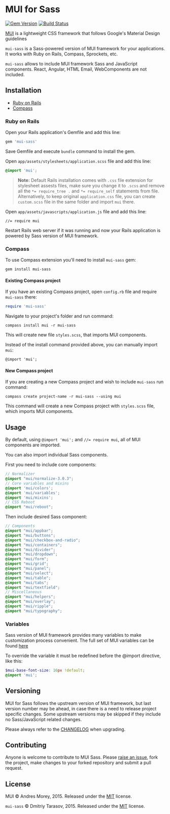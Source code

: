 # MUI for Sass

[![Gem Version](https://badge.fury.io/rb/mui-sass.svg)](http://badge.fury.io/rb/mui-sass)
[![Build Status](https://travis-ci.org/rubysamurai/mui-sass.svg?branch=master)](https://travis-ci.org/rubysamurai/mui-sass)

[MUI](https://www.muicss.com/) is a lightweight CSS framework that follows Google's Material Design guidelines

`mui-sass` is a Sass-powered version of MUI framework for your applications. It works with Ruby on Rails, Compass, Sprockets, etc. 

`mui-sass` allows to include MUI framework Sass and JavaScript components. React, Angular, HTML Email, WebComponents are not included.

## Installation

* [Ruby on Rails](#ruby-on-rails)
* [Compass](#compass)

### Ruby on Rails

Open your Rails application's Gemfile and add this line:

```ruby
gem 'mui-sass'
```

Save Gemfile and execute `bundle` command to install the gem.

Open `app/assets/stylesheets/application.scss` file and add this line:

```scss
@import 'mui';
```

> **Note:** Default Rails installation comes with `.css` file extension for stylesheet assests files, make sure you change it to `.scss` and remove all the `*= require_tree .` and `*= require_self` statements from file. Alternatively, to keep original `application.css` file, you can create `custom.scss` file in the same folder and import `mui` there.

Open `app/assets/javascripts/application.js` file and add this line:

````
//= require mui
````

Restart Rails web server if it was running and now your Rails application is powered by Sass version of MUI framework.

### Compass

To use Compass extension you'll need to install `mui-sass` gem:

```
gem install mui-sass
```

#### Existing Compass project

If you have an existing Compass project, open `config.rb` file and require `mui-sass` there:

```ruby
require 'mui-sass'
```

Navigate to your project's folder and run command:

```
compass install mui -r mui-sass
```

This will create new file `styles.scss`, that imports MUI components.

Instead of the install command provided above, you can manually import `mui`:

```
@import 'mui';
```

#### New Compass project

If you are creating a new Compass project and wish to include `mui-sass` run command:

```
compass create project-name -r mui-sass --using mui
```

This command will create a new Compass project with `styles.scss` file, which imports MUI components.

## Usage

By default, using `@import 'mui';` and `//= require mui`, all of MUI components are imported.

You can also import individual Sass components.

First you need to include core components:

```scss
// Normalizer
@import "mui/normalize-3.0.3";
// Core variables and mixins
@import 'mui/colors';
@import 'mui/variables';
@import 'mui/mixins';
// CSS Reboot
@import "mui/reboot";
```

Then include desired Sass component:

```scss
// Components
@import "mui/appbar";
@import "mui/buttons";
@import "mui/checkbox-and-radio";
@import "mui/containers";
@import "mui/divider";
@import "mui/dropdown";
@import "mui/form";
@import "mui/grid";
@import "mui/panel";
@import "mui/select";
@import "mui/table";
@import "mui/tabs";
@import "mui/textfield";
// Miscellaneous
@import "mui/helpers";
@import "mui/overlay";
@import "mui/ripple";
@import "mui/typography";
```

### Variables

Sass version of MUI framework provides many variables to make customization process convenient. The full set of MUI variables can be found [here](https://github.com/rubysamurai/mui-sass/blob/master/vendor/assets/stylesheets/mui/_variables.scss)

To override the variable it must be redefined before the @import directive, like this:

```scss
$mui-base-font-size: 16px !default;
@import 'mui';
```

## Versioning

MUI for Sass follows the upstream version of MUI framework, but last version number may be ahead, in case there is a need to release project specific changes. Some upstream versions may be skipped if they include no Sass/JavaScript related changes.

Please always refer to the [CHANGELOG](https://github.com/rubysamurai/mui-sass/blob/master/CHANGELOG.md) when upgrading.

## Contributing

Anyone is welcome to contribute to MUI Sass. Please [raise an issue](https://github.com/rubysamurai/mui-sass/issues), fork the project, make changes to your forked repository and submit a pull request.

## License

MUI © Andres Morey, 2015. Released under the [MIT](https://github.com/muicss/mui/blob/master/LICENSE.txt) license.

`mui-sass` © Dmitriy Tarasov, 2015. Released under the [MIT](https://github.com/rubysamurai/mui-sass/blob/master/LICENSE.txt) license.